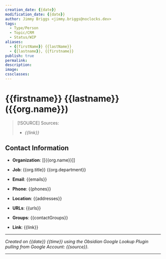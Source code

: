 ```yaml
---
creation_date: {{date}}
modification_date: {{date}}
author: Jimmy Briggs <jimmy.briggs@noclocks.dev>
tags:
  - Type/Person
  - Topic/CRM
  - Status/WIP
aliases:
  - {{firstName}} {{lastName}}
  - {{lastname}}, {{firstname}}
publish: true
permalink:
description:
image:
cssclasses:
---
```


# {{firstname}} {{lastname}} ({{org.name}})

> [!SOURCE] Sources:
> - *{{link}}*

## Contact Information

- **Organization**: [[{{org.name}}]]

- **Job**: {{org.title}} {{org.department}}

- **Email**: {{emails}}

- **Phone**: {{phones}}

- **Location**: {{addresses}}

- **URLs**: {{urls}}

- **Groups**: {{contactGroups}}

- **Link**: {{link}}

***

*Created on {{date}} {{time}} using the Obsidian Google Lookup Plugin pulling from Google Account: {{source}}.*

***
